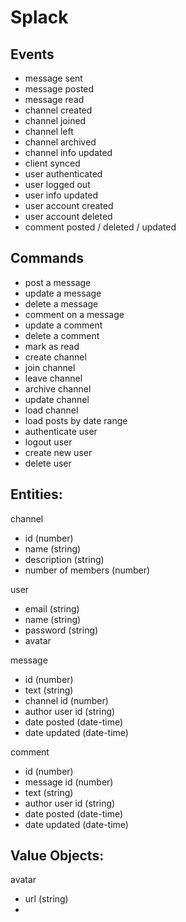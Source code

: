 # Splack

## Events

- message sent
- message posted
- message read
- channel created
- channel joined
- channel left
- channel archived
- channel info updated
- client synced
- user authenticated
- user logged out
- user info updated
- user account created
- user account deleted
- comment posted / deleted / updated

## Commands

- post a message
- update a message
- delete a message
- comment on a message
- update a comment
- delete a comment
- mark as read
- create channel
- join channel
- leave channel
- archive channel
- update channel
- load channel
- load posts by date range
- authenticate user
- logout user
- create new user
- delete user

## Entities:

channel
- id (number)
- name (string)
- description (string)
- number of members (number)

user
- email (string)
- name (string)
- password (string)
- avatar

message
- id (number)
- text (string)
- channel id (number)
- author user id (string)
- date posted (date-time)
- date updated (date-time)

comment
- id (number)
- message id (number)
- text (string)
- author user id (string)
- date posted (date-time)
- date updated (date-time)

## Value Objects:

avatar
- url (string)
-
